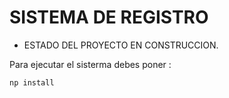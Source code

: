<h1>SISTEMA DE REGISTRO</h1>

- ESTADO DEL PROYECTO EN CONSTRUCCION.
  
Para ejecutar el sisterma debes poner :

```np install```
